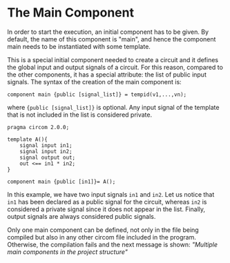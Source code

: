# The Main Component

In order to start the execution, an initial component has to be given. By default, the name of this component is "main", and hence the component main needs to be instantiated with some template.

This is a special initial component needed to create a circuit and it defines the global input and output signals of a circuit. For this reason, compared to the other components, it has a special attribute: the list of public input signals. The syntax of the creation of the main component is:

```text
component main {public [signal_list]} = tempid(v1,...,vn);
```

where `{public [signal_list]}` is optional. Any input signal of the template that is not included in the list is considered private.

```text
pragma circom 2.0.0;

template A(){
    signal input in1;
    signal input in2;
    signal output out;
    out <== in1 * in2;
}

component main {public [in1]}= A();
```

In this example, we have two input signals `in1` and `in2`. Let us notice that `in1` has been declared as a public signal for the circuit, whereas `in2` is considered a private signal since it does not appear in the list. Finally, output signals are always considered public signals.

Only one main component can be defined, not only in the file being compiled but also in any other circom file included in the program. Otherwise, the compilation fails and the next message is shown: _"Multiple main components in the project structure"_

